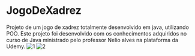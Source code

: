# JogoDeXadrez
Projeto de um jogo de xadrez totalmente desenvolvido em java, utilizando POO.
Este projeto foi desenvolvido com os conhecimentos adquiridos no curso de Java ministrado pelo professor Nelio alves na plataforma da Udemy.
![1](https://user-images.githubusercontent.com/95938567/162266995-c99f3c76-82a7-45bc-a85f-8eb8b26952fc.png)
![2](https://user-images.githubusercontent.com/95938567/162267003-bcd5fc3b-a3b7-4cba-b429-2c14a06c4371.png)
